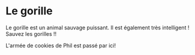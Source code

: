 # Le gorille
Le gorille est un animal sauvage puissant.
Il est également très intelligent !
Sauvez les gorilles !!

L'armée de cookies de Phil est passé par ici!